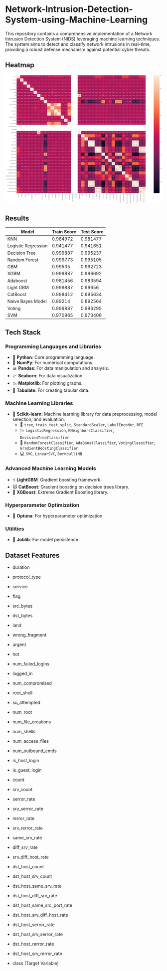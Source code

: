 # Network-Intrusion-Detection-System-using-Machine-Learning
This repository contains a comprehensive implementation of a Network Intrusion Detection System (NIDS) leveraging machine learning techniques. The system aims to detect and classify network intrusions in real-time, providing a robust defense mechanism against potential cyber threats.


## Heatmap
![Heatmap](heatmap.png)




## Results

| Model               | Train Score | Test Score |
|---------------------|-------------|------------|
| KNN                 | 0.984972    | 0.981477   |
| Logistic Regression | 0.941477    | 0.941651   |
| Decision Tree       | 0.999887    | 0.995237   |
| Random Forest       | 0.999773    | 0.995105   |
| GBM                 | 0.99535     | 0.992723   |
| XGBM                | 0.999887    | 0.996692   |
| Adaboost            | 0.981456    | 0.983594   |
| Light GBM           | 0.999887    | 0.99656    |
| CatBoost            | 0.998412    | 0.995634   |
| Naive Bayes Model   | 0.89214     | 0.892564   |
| Voting              | 0.999887    | 0.996295   |
| SVM                 | 0.970965    | 0.973406   |


## Tech Stack

### Programming Languages and Libraries
- 🐍 **Python**: Core programming language.
- 🔢 **NumPy**: For numerical computations.
- 📊 **Pandas**: For data manipulation and analysis.
- 📈 **Seaborn**: For data visualization.
- 📉 **Matplotlib**: For plotting graphs.
- 📝 **Tabulate**: For creating tabular data.

### Machine Learning Libraries
- 🤖 **Scikit-learn**: Machine learning library for data preprocessing, model selection, and evaluation.
  - 🌳 `tree`, `train_test_split`, `StandardScaler`, `LabelEncoder`, `RFE`
  - 📉 `LogisticRegression`, `KNeighborsClassifier`, `DecisionTreeClassifier`
  - 🌲 `RandomForestClassifier`, `AdaBoostClassifier`, `VotingClassifier`, `GradientBoostingClassifier`
  - 💻 `SVC`, `LinearSVC`, `BernoulliNB`

### Advanced Machine Learning Models
- ⚡ **LightGBM**: Gradient boosting framework.
- 🐱 **CatBoost**: Gradient boosting on decision trees library.
- 🚀 **XGBoost**: Extreme Gradient Boosting library.

### Hyperparameter Optimization
- 🎯 **Optuna**: For hyperparameter optimization.

### Utilities
- 💾 **Joblib**: For model persistence.



## Dataset Features


- duration
- protocol_type
- service
- flag
- src_bytes

- dst_bytes
- land
- wrong_fragment
- urgent
- hot

- num_failed_logins
- logged_in
- num_compromised
- root_shell
- su_attempted

- num_root
- num_file_creations
- num_shells
- num_access_files
- num_outbound_cmds

- is_host_login
- is_guest_login
- count
- srv_count
- serror_rate

- srv_serror_rate
- rerror_rate
- srv_rerror_rate
- same_srv_rate
- diff_srv_rate

- srv_diff_host_rate
- dst_host_count
- dst_host_srv_count
- dst_host_same_srv_rate
- dst_host_diff_srv_rate

- dst_host_same_src_port_rate
- dst_host_srv_diff_host_rate
- dst_host_serror_rate
- dst_host_srv_serror_rate
- dst_host_rerror_rate

- dst_host_srv_rerror_rate
- class (Target Variable)

